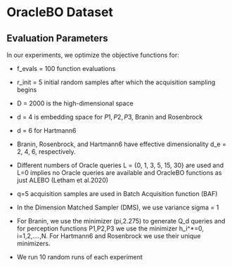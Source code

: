 # OracleBO Dataset
## Evaluation Parameters
In our experiments, we optimize the objective functions for:

- f_evals = 100 function evaluations

- r\_init = 5 initial random samples after which the acquisition sampling begins

- D = 2000 is the high-dimensional space

- d = 4 is embedding space for $P1, P2, P3$, Branin and Rosenbrock

- d = 6 for Hartmann6 

- Branin, Rosenbrock, and Hartmann6 have effective dimensionality d_e = 2, 4, 6, respectively. 

- Different numbers of Oracle queries L = {0, 1, 3, 5, 15, 30} are used and L=0 implies no Oracle queries are available and OracleBO functions as just ALEBO (Letham et al.2020)

- q=5 acquisition samples are used in Batch Acquisition function (BAF)


- In the Dimension Matched Sampler (DMS), we use variance sigma = 1

- For Branin, we use the minimizer (pi,2.275) to generate Q_d queries and for perception functions P1,P2,P3 we use the minimizer h_i^*=0, i=1,2,....,N. For Hartmann6 and Rosenbrock we use their unique minimizers.

- We run 10 random runs of each experiment
    
